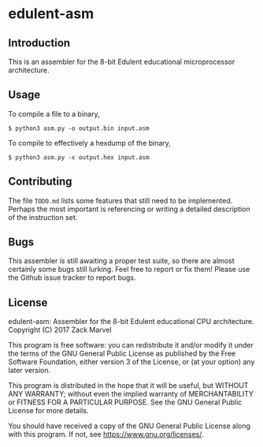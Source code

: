
# edulent-asm

## Introduction

This is an assembler for the 8-bit Edulent educational microprocessor architecture.
## Usage

To compile a file to a binary,
```
$ python3 asm.py -o output.bin input.asm
```

To compile to effectively a hexdump of the binary,
```
$ python3 asm.py -x output.hex input.asm
```

## Contributing

The file `TODO.md` lists some features that still need to be implemented.
Perhaps the most important is referencing or writing a detailed description of
the instruction set.

## Bugs

This assembler is still awaiting a proper test suite, so there are almost
certainly some bugs still lurking. Feel free to report or fix them! Please use
the Github issue tracker to report bugs.

## License

edulent-asm: Assembler for the 8-bit Edulent educational CPU architecture.
Copyright (C) 2017 Zack Marvel

This program is free software: you can redistribute it and/or modify
it under the terms of the GNU General Public License as published by
the Free Software Foundation, either version 3 of the License, or
(at your option) any later version.

This program is distributed in the hope that it will be useful,
but WITHOUT ANY WARRANTY; without even the implied warranty of
MERCHANTABILITY or FITNESS FOR A PARTICULAR PURPOSE.  See the
GNU General Public License for more details.

You should have received a copy of the GNU General Public License
along with this program.  If not, see <https://www.gnu.org/licenses/>.
